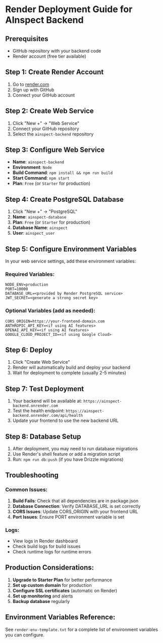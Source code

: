 # Render Deployment Guide for AInspect Backend

## Prerequisites
- GitHub repository with your backend code
- Render account (free tier available)

## Step 1: Create Render Account
1. Go to [render.com](https://render.com)
2. Sign up with GitHub
3. Connect your GitHub account

## Step 2: Create Web Service
1. Click "New +" → "Web Service"
2. Connect your GitHub repository
3. Select the `ainspect-backend` repository

## Step 3: Configure Web Service
- **Name**: `ainspect-backend`
- **Environment**: `Node`
- **Build Command**: `npm install && npm run build`
- **Start Command**: `npm start`
- **Plan**: `Free` (or `Starter` for production)

## Step 4: Create PostgreSQL Database
1. Click "New +" → "PostgreSQL"
2. **Name**: `ainspect-database`
3. **Plan**: `Free` (or `Starter` for production)
4. **Database Name**: `ainspect`
5. **User**: `ainspect_user`

## Step 5: Configure Environment Variables
In your web service settings, add these environment variables:

### Required Variables:
```
NODE_ENV=production
PORT=10000
DATABASE_URL=<provided by Render PostgreSQL service>
JWT_SECRET=<generate a strong secret key>
```

### Optional Variables (add as needed):
```
CORS_ORIGIN=https://your-frontend-domain.com
ANTHROPIC_API_KEY=<if using AI features>
OPENAI_API_KEY=<if using AI features>
GOOGLE_CLOUD_PROJECT_ID=<if using Google Cloud>
```

## Step 6: Deploy
1. Click "Create Web Service"
2. Render will automatically build and deploy your backend
3. Wait for deployment to complete (usually 2-5 minutes)

## Step 7: Test Deployment
1. Your backend will be available at: `https://ainspect-backend.onrender.com`
2. Test the health endpoint: `https://ainspect-backend.onrender.com/api/health`
3. Update your frontend to use the new backend URL

## Step 8: Database Setup
1. After deployment, you may need to run database migrations
2. Use Render's shell feature or add a migration script
3. Run: `npm run db:push` (if you have Drizzle migrations)

## Troubleshooting

### Common Issues:
1. **Build Fails**: Check that all dependencies are in package.json
2. **Database Connection**: Verify DATABASE_URL is set correctly
3. **CORS Issues**: Update CORS_ORIGIN with your frontend URL
4. **Port Issues**: Ensure PORT environment variable is set

### Logs:
- View logs in Render dashboard
- Check build logs for build issues
- Check runtime logs for runtime errors

## Production Considerations:
1. **Upgrade to Starter Plan** for better performance
2. **Set up custom domain** for production
3. **Configure SSL certificates** (automatic on Render)
4. **Set up monitoring** and alerts
5. **Backup database** regularly

## Environment Variables Reference:
See `render-env-template.txt` for a complete list of environment variables you can configure.
